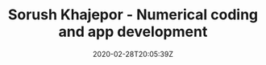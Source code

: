 ---
title: "Sorush Khajepor - Numerical coding and app development"
date: 2020-02-28T20:05:39Z
draft: false
description: 'Effocient models (C++)  ●  Fast Development (C#)'
---